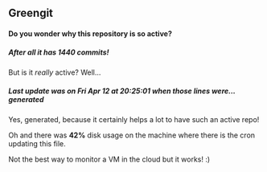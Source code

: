 ## Greengit

#### Do you wonder why this repository is so active?

##### After all it has 1440 commits!

But is it *really* active? Well...

##### Last update was on Fri Apr 12 at 20:25:01 when those lines were... generated

Yes, generated, because it certainly helps a lot to have such an active repo!

Oh and there was **42%** disk usage on the machine
where there is the cron updating this file.

Not the best way to monitor a VM in the cloud but it works! :)
